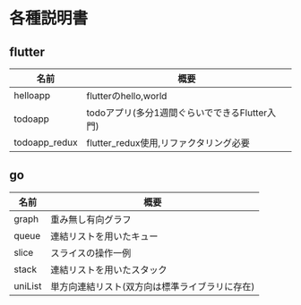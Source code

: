 # 各種説明書

## flutter
| 名前 | 概要 |
| -- | -- |
| helloapp | flutterのhello,world |
| todoapp | todoアプリ(多分1週間ぐらいでできるFlutter入門) |
| todoapp_redux | flutter_redux使用,リファクタリング必要 |

## go
| 名前 | 概要 |
| -- | -- |
| graph | 重み無し有向グラフ |
| queue | 連結リストを用いたキュー |
| slice | スライスの操作一例 |
| stack | 連結リストを用いたスタック |
| uniList | 単方向連結リスト(双方向は標準ライブラリに存在) |

